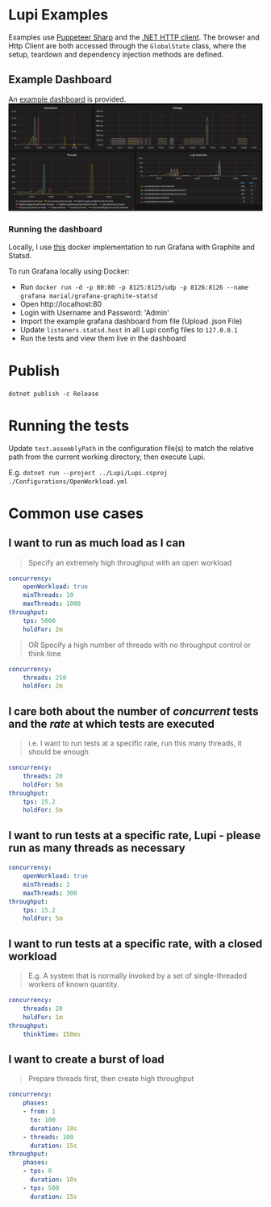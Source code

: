# Lupi Examples
Examples use [Puppeteer Sharp](https://github.com/hardkoded/puppeteer-sharp) and the [.NET HTTP client](https://docs.microsoft.com/en-us/dotnet/api/system.net.http.httpclient?view=netcore-3.1). The browser and Http Client are both accessed through the `GlobalState` class, where the setup, teardown and dependency injection methods are defined.

## Example Dashboard
An [example dashboard](https://github.com/joshuagenders/lupi/blob/master/Lupi.SystemTests/Lupi-Dashboard.json) is provided.
<img
    alt="Example Dashboard"
    src="https://github.com/joshuagenders/lupi/blob/master/Lupi.Examples/Lupi-Dashboard.png"
    width="600"
/>

### Running the dashboard
Locally, I use [this](https://github.com/MariaLysik/docker-grafana-graphite) docker implementation to run Grafana with Graphite and Statsd.

To run Grafana locally using Docker:
- Run `docker run -d -p 80:80 -p 8125:8125/udp -p 8126:8126 --name grafana marial/grafana-graphite-statsd`
- Open http://localhost:80
- Login with Username and Password: 'Admin'
- Import the example grafana dashboard from file (Upload .json File)
- Update `listeners.statsd.host` in all Lupi config files to `127.0.0.1`
- Run the tests and view them live in the dashboard

# Publish
`dotnet publish -c Release`

# Running the tests
Update `test.assemblyPath` in the configuration file(s) to match the relative path from the current working directory, then execute Lupi.

E.g.
`dotnet run --project ../Lupi/Lupi.csproj ./Configurations/OpenWorkload.yml`

# Common use cases
## I want to run as much load as I can
 > Specify an extremely high throughput with an open workload

```yaml
concurrency:
    openWorkload: true
    minThreads: 10
    maxThreads: 1000
throughput:
    tps: 5000
    holdFor: 2m
```

 > OR Specify a high number of threads with no throughput control or think time

```yaml
concurrency:
    threads: 250
    holdFor: 2m
```
## I care both about the number of _concurrent_ tests and the _rate_ at which tests are executed

> i.e. I want to run tests at a specific rate, run this many threads, it should be enough

```yaml
concurrency:
    threads: 20
    holdFor: 5m
throughput:
    tps: 15.2
    holdFor: 5m
```

## I want to run tests at a specific rate, Lupi - please run as many threads as necessary
```yaml
concurrency:
    openWorkload: true
    minThreads: 2
    maxThreads: 300
throughput:
    tps: 15.2
    holdFor: 5m
```

## I want to run tests at a specific rate, with a closed workload

> E.g. A system that is normally invoked by a set of single-threaded workers of known quantity.

```yaml
concurrency:
    threads: 20
    holdFor: 1m
throughput:
    thinkTime: 150ms
```

## I want to create a burst of load

> Prepare threads first, then create high throughput

```yaml
concurrency:
    phases:
    - from: 1
      to: 100
      duration: 10s
    - threads: 100
      duration: 15s
throughput:
    phases:
    - tps: 0
      duration: 10s
    - tps: 500
      duration: 15s
```